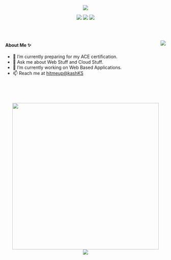 

<!--

**Codebuilder2022/Codebuilder2022** is a ✨ _special_ ✨ repository because its `README.md` (this file) appears on your GitHub profile.

Here are some ideas to get you started:

- 🔭 I’m currently working on ...
- 🌱 I’m currently learning ...
- 👯 I’m looking to collaborate on ...
- 🤔 I’m looking for help with ...
- 💬 Ask me about ...
- 📫 How to reach me: ...
- 😄 Pronouns: ...
- ⚡ Fun fact: ...
-->
<p align="center">
  <img src="https://github.com/Codebuilder2022/Codebuilder2022/blob/06e882617529167abd76823af3dd4217ddb127fe/kkbgr.png" />
</p>

<p align = "center">
  <a href = "https://twitter.com/KashKS20" target = "_blank"><img src = "https://img.shields.io/twitter/url?color=Blue&label=KashKS&logo=Twitter&logoColor=White&style=social&url=https%3A%2F%2Ftwitter.com%2FKashKS20" /></a>
  <a href = "https://www.linkedin.com/in/kaushikkums/" target = "_blank"><img src = "https://img.shields.io/badge/-KashKS-blue?style=flat-square&logo=Linkedin&logoColor=white&link=https://www.linkedin.com/in/kaushikkums/" /></a>
  <img src="https://komarev.com/ghpvc/?username=Codebuilder2022&style=flat-square&color=orange&label=Views" />
</p>

<br><br>

 <img align="right" src="https://github-readme-streak-stats.herokuapp.com/?user=Codebuilder2022&theme=nightowl&border_radius=20" />
 
 #### About Me ✨
 
- 🌱 I’m currently preparing for my ACE certification.
- 💬 Ask me about Web Stuff and Cloud Stuff.
- 🔭 I’m currently working on Web Based Applications.
- 📫 Reach me at <a href = "http://skaushik.xyz/" target = "_blank">hitmeup@kashKS</a>


<br><br><br>
<p align = "center">
  <img align="center" src="https://github-readme-stats.vercel.app/api?username=Codebuilder2022&theme=nightowl&count_private=true&include_all_commits=true&border_radius=20&show_icons=true&custom_title=%20Kaushik%27s%20GitHub%20Stats%20" width="460" />
  <br>
   <img align="center" src="https://github-readme-stats.vercel.app/api/top-langs/?username=Codebuilder2022&theme=nightowl&layout=compact&langs_count=12&border_radius=20&count_private=true&include_all_commits=true&custom_title=%20Most%20Used%20Languages%20By%20Kaushik" />
</p>
